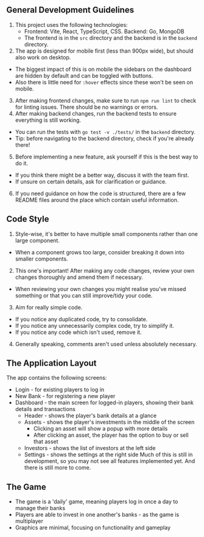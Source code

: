 
## General Development Guidelines

1. This project uses the following technologies:
   - Frontend: Vite, React, TypeScript, CSS. Backend: Go, MongoDB
   - The frontend is in the `src` directory and the backend is in the `backend` directory.
2. The app is designed for mobile first (less than 900px wide), but should also work on desktop.
  - The biggest impact of this is on mobile the sidebars on the dashboard are hidden by default and can be toggled with buttons.
  - Also there is little need for `:hover` effects since these won't be seen on mobile.
3. After making frontend changes, make sure to run `npm run lint` to check for linting issues. There should be no warnings or errors.
4. After making backend changes, run the backend tests to ensure everything is still working.
  - You can run the tests with `go test -v ./tests/` in the `backend` directory.
  - Tip: before navigating to the backend directory, check if you're already there!
5. Before implementing a new feature, ask yourself if this is the best way to do it.
  - If you think there might be a better way, discuss it with the team first.
  - If unsure on certain details, ask for clarification or guidance.
6. If you need guidance on how the code is structured, there are a few README files around the place which contain useful information.

## Code Style

1. Style-wise, it's better to have multiple small components rather than one large component.
  - When a component grows too large, consider breaking it down into smaller components.
2. This one's important! After making any code changes, review your own changes thoroughly and amend them if necessary.
  - When reviewing your own changes you might realise you've missed something or that you can still improve/tidy your code.
3. Aim for really simple code.
  - If you notice any duplicated code, try to consolidate.
  - If you notice any unnecessarily complex code, try to simplify it.
  - If you notice any code which isn't used, remove it.
4. Generally speaking, comments aren't used unless absolutely necessary.

## The Application Layout

The app contains the following screens:
- Login - for existing players to log in
- New Bank - for registering a new player
- Dashboard - the main screen for logged-in players, showing their bank details and transactions
  - Header - shows the player's bank details at a glance
  - Assets - shows the player's investments in the middle of the screen
    - Clicking an asset will show a popup with more details
    - After clicking an asset, the player has the option to buy or sell that asset
  - Investors - shows the list of investors at the left side
  - Settings - shows the settings at the right side
Much of this is still in development, so you may not see all features implemented yet. And there is still more to come.

## The Game

- The game is a 'daily' game, meaning players log in once a day to manage their banks
- Players are able to invest in one another's banks - as the game is multiplayer
- Graphics are minimal, focusing on functionality and gameplay
